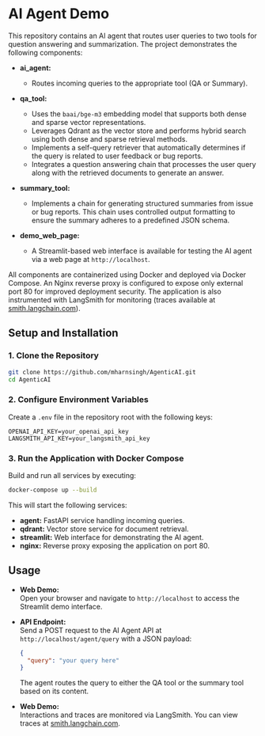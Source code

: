 # AI Agent Demo

This repository contains an AI agent that routes user queries to two tools for question answering and summarization. The project demonstrates the following components:

- **ai_agent:**

  - Routes incoming queries to the appropriate tool (QA or Summary).

- **qa_tool:**

  - Uses the `baai/bge-m3` embedding model that supports both dense and sparse vector representations.
  - Leverages Qdrant as the vector store and performs hybrid search using both dense and sparse retrieval methods.
  - Implements a self-query retriever that automatically determines if the query is related to user feedback or bug reports.
  - Integrates a question answering chain that processes the user query along with the retrieved documents to generate an answer.

- **summary_tool:**

  - Implements a chain for generating structured summaries from issue or bug reports. This chain uses controlled output formatting to ensure the summary adheres to a predefined JSON schema.

- **demo_web_page:**
  - A Streamlit-based web interface is available for testing the AI agent via a web page at `http://localhost`.

All components are containerized using Docker and deployed via Docker Compose. An Nginx reverse proxy is configured to expose only external port 80 for improved deployment security. The application is also instrumented with LangSmith for monitoring (traces available at [smith.langchain.com](https://smith.langchain.com)).

## Setup and Installation

### 1. Clone the Repository

```sh
git clone https://github.com/mharnsingh/AgenticAI.git
cd AgenticAI
```

### 2. Configure Environment Variables

Create a `.env` file in the repository root with the following keys:

```
OPENAI_API_KEY=your_openai_api_key
LANGSMITH_API_KEY=your_langsmith_api_key
```

### 3. Run the Application with Docker Compose

Build and run all services by executing:

```sh
docker-compose up --build
```

This will start the following services:

- **agent:** FastAPI service handling incoming queries.
- **qdrant:** Vector store service for document retrieval.
- **streamlit:** Web interface for demonstrating the AI agent.
- **nginx:** Reverse proxy exposing the application on port 80.

## Usage

- **Web Demo:**  
  Open your browser and navigate to `http://localhost` to access the Streamlit demo interface.

- **API Endpoint:**  
  Send a POST request to the AI Agent API at `http://localhost/agent/query` with a JSON payload:

  ```json
  {
    "query": "your query here"
  }
  ```

  The agent routes the query to either the QA tool or the summary tool based on its content.

- **Web Demo:**  
   Interactions and traces are monitored via LangSmith. You can view traces at [smith.langchain.com](https://smith.langchain.com).
